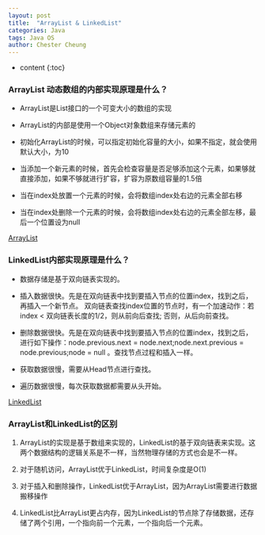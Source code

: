 ```yaml
---
layout: post
title:  "ArrayList & LinkedList"
categories: Java 
tags: Java OS
author: Chester Cheung
---
```


* content
{:toc}


### ArrayList 动态数组的内部实现原理是什么？

+ ArrayList是List接口的一个可变大小的数组的实现

+ ArrayList的内部是使用一个Object对象数组来存储元素的

+ 初始化ArrayList的时候，可以指定初始化容量的大小，如果不指定，就会使用默认大小，为10


+ 当添加一个新元素的时候，首先会检查容量是否足够添加这个元素，如果够就直接添加，如果不够就进行扩容，扩容为原数组容量的1.5倍

+ 当在index处放置一个元素的时候，会将数组index处右边的元素全部右移

+ 当在index处删除一个元素的时候，会将数组index处右边的元素全部左移，最后一个位置设为null

[ArrayList](https://www.cnblogs.com/lierabbit/p/8383683.html)








### LinkedList内部实现原理是什么？

+ 数据存储是基于双向链表实现的。

+ 插入数据很快。先是在双向链表中找到要插入节点的位置index，找到之后，再插入一个新节点。 双向链表查找index位置的节点时，有一个加速动作：若index < 双向链表长度的1/2，则从前向后查找; 否则，从后向前查找。


+ 删除数据很快。先是在双向链表中找到要插入节点的位置index，找到之后，进行如下操作：node.previous.next = node.next;node.next.previous = node.previous;node = null 。查找节点过程和插入一样。

+ 获取数据很慢，需要从Head节点进行查找。

+ 遍历数据很慢，每次获取数据都需要从头开始。

[LinkedList](https://www.cnblogs.com/maohuidong/p/7965764.html)

### ArrayList和LinkedList的区别

1. ArrayList的实现是基于数组来实现的，LinkedList的基于双向链表来实现。这两个数据结构的逻辑关系是不一样，当然物理存储的方式也会是不一样。 

2. 对于随机访问，ArrayList优于LinkedList，时间复杂度是O(1)

3. 对于插入和删除操作，LinkedList优于ArrayList，因为ArrayList需要进行数据搬移操作

4. LinkedList比ArrayList更占内存，因为LinkedList的节点除了存储数据，还存储了两个引用，一个指向前一个元素，一个指向后一个元素。





